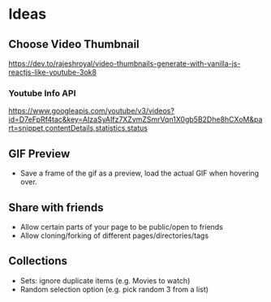# Ideas

## Choose Video Thumbnail

https://dev.to/rajeshroyal/video-thumbnails-generate-with-vanilla-js-reactjs-like-youtube-3ok8

### Youtube Info API

https://www.googleapis.com/youtube/v3/videos?id=D7eFpRf4tac&key=AIzaSyAIfz7XZvmZSmrVqn1X0gb5B2Dhe8hCXoM&part=snippet,contentDetails,statistics,status

## GIF Preview

- Save a frame of the gif as a preview, load the actual GIF when hovering over.

## Share with friends

- Allow certain parts of your page to be public/open to friends
- Allow cloning/forking of different pages/directories/tags

## Collections

- Sets: ignore duplicate items (e.g. Movies to watch)
- Random selection option (e.g. pick random 3 from a list)
